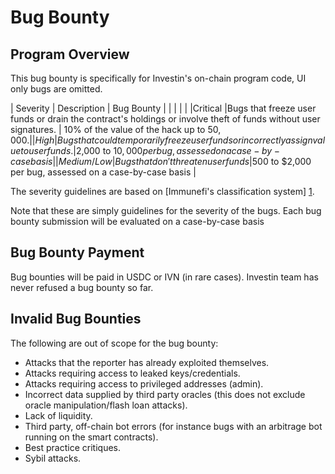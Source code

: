 # Bug Bounty


## Program Overview

This bug bounty is specifically for Investin's on-chain program code, UI only bugs are omitted.


|   Severity  |         Description               |     Bug Bounty  | 
|  |  |    |
|Critical |Bugs that freeze user funds or drain the contract's holdings or involve theft of funds without user signatures. | 10% of the value of the hack up to $50,000. | 
| High |Bugs that could temporarily freeze user funds or incorrectly assign value to user funds. |$2,000 to $10,000 per bug, assessed on a case-by-case basis|
|Medium/Low |Bugs that don't threaten user funds |$500 to $2,000 per bug, assessed on a case-by-case basis |


The severity guidelines are based on [Immunefi's classification system] [1].

[1]: https://immunefi.com/severity-updated/

Note that these are simply guidelines for the severity of the bugs. Each bug bounty submission will be evaluated on a case-by-case basis

## Bug Bounty Payment
Bug bounties will be paid in USDC or IVN (in rare cases). Investin team has never refused a bug bounty so far.

## Invalid Bug Bounties
The following are out of scope for the bug bounty:

* Attacks that the reporter has already exploited themselves.
* Attacks requiring access to leaked keys/credentials.
* Attacks requiring access to privileged addresses (admin).
* Incorrect data supplied by third party oracles (this does not exclude oracle manipulation/flash loan attacks).
* Lack of liquidity.
* Third party, off-chain bot errors (for instance bugs with an arbitrage bot running on the smart contracts).
* Best practice critiques.
* Sybil attacks.
